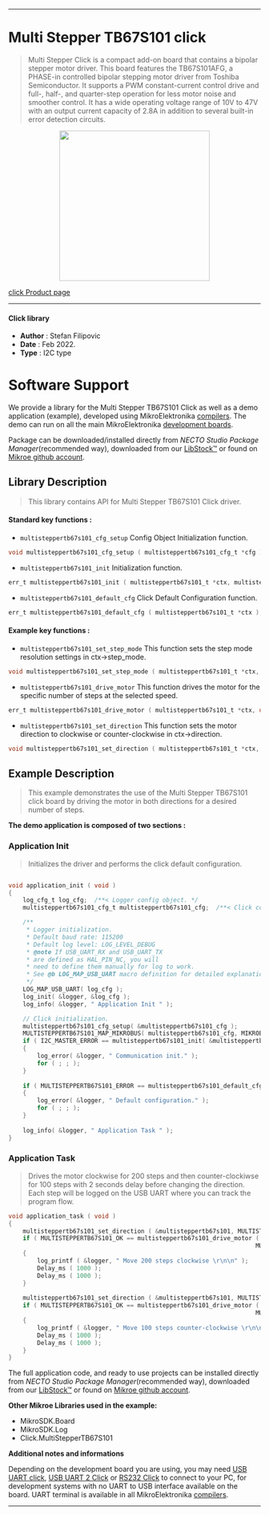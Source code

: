 
---
# Multi Stepper TB67S101 click

> Multi Stepper Click is a compact add-on board that contains a bipolar stepper motor driver. This board features the TB67S101AFG, a PHASE-in controlled bipolar stepping motor driver from Toshiba Semiconductor. It supports a PWM constant-current control drive and full-, half-, and quarter-step operation for less motor noise and smoother control. It has a wide operating voltage range of 10V to 47V with an output current capacity of 2.8A in addition to several built-in error detection circuits.

<p align="center">
  <img src="https://download.mikroe.com/images/click_for_ide/multisteppertb67s101_click.png" height=300px>
</p>

[click Product page](https://www.mikroe.com/multi-stepper-click-tb67s101)

---


#### Click library

- **Author**        : Stefan Filipovic
- **Date**          : Feb 2022.
- **Type**          : I2C type


# Software Support

We provide a library for the Multi Stepper TB67S101 Click
as well as a demo application (example), developed using MikroElektronika
[compilers](https://www.mikroe.com/necto-studio).
The demo can run on all the main MikroElektronika [development boards](https://www.mikroe.com/development-boards).

Package can be downloaded/installed directly from *NECTO Studio Package Manager*(recommended way), downloaded from our [LibStock&trade;](https://libstock.mikroe.com) or found on [Mikroe github account](https://github.com/MikroElektronika/mikrosdk_click_v2/tree/master/clicks).

## Library Description

> This library contains API for Multi Stepper TB67S101 Click driver.

#### Standard key functions :

- `multisteppertb67s101_cfg_setup` Config Object Initialization function.
```c
void multisteppertb67s101_cfg_setup ( multisteppertb67s101_cfg_t *cfg );
```

- `multisteppertb67s101_init` Initialization function.
```c
err_t multisteppertb67s101_init ( multisteppertb67s101_t *ctx, multisteppertb67s101_cfg_t *cfg );
```

- `multisteppertb67s101_default_cfg` Click Default Configuration function.
```c
err_t multisteppertb67s101_default_cfg ( multisteppertb67s101_t *ctx );
```

#### Example key functions :

- `multisteppertb67s101_set_step_mode` This function sets the step mode resolution settings in ctx->step_mode.
```c
void multisteppertb67s101_set_step_mode ( multisteppertb67s101_t *ctx, uint8_t mode );
```

- `multisteppertb67s101_drive_motor` This function drives the motor for the specific number of steps at the selected speed.
```c
err_t multisteppertb67s101_drive_motor ( multisteppertb67s101_t *ctx, uint32_t steps, uint8_t speed );
```

- `multisteppertb67s101_set_direction` This function sets the motor direction to clockwise or counter-clockwise in ctx->direction.
```c
void multisteppertb67s101_set_direction ( multisteppertb67s101_t *ctx, uint8_t dir );
```

## Example Description

> This example demonstrates the use of the Multi Stepper TB67S101 click board by driving the motor in both directions for a desired number of steps.

**The demo application is composed of two sections :**

### Application Init

> Initializes the driver and performs the click default configuration.

```c

void application_init ( void )
{
    log_cfg_t log_cfg;  /**< Logger config object. */
    multisteppertb67s101_cfg_t multisteppertb67s101_cfg;  /**< Click config object. */

    /** 
     * Logger initialization.
     * Default baud rate: 115200
     * Default log level: LOG_LEVEL_DEBUG
     * @note If USB_UART_RX and USB_UART_TX 
     * are defined as HAL_PIN_NC, you will 
     * need to define them manually for log to work. 
     * See @b LOG_MAP_USB_UART macro definition for detailed explanation.
     */
    LOG_MAP_USB_UART( log_cfg );
    log_init( &logger, &log_cfg );
    log_info( &logger, " Application Init " );

    // Click initialization.
    multisteppertb67s101_cfg_setup( &multisteppertb67s101_cfg );
    MULTISTEPPERTB67S101_MAP_MIKROBUS( multisteppertb67s101_cfg, MIKROBUS_1 );
    if ( I2C_MASTER_ERROR == multisteppertb67s101_init( &multisteppertb67s101, &multisteppertb67s101_cfg ) ) 
    {
        log_error( &logger, " Communication init." );
        for ( ; ; );
    }
    
    if ( MULTISTEPPERTB67S101_ERROR == multisteppertb67s101_default_cfg ( &multisteppertb67s101 ) )
    {
        log_error( &logger, " Default configuration." );
        for ( ; ; );
    }
    
    log_info( &logger, " Application Task " );
}

```

### Application Task

> Drives the motor clockwise for 200 steps and then counter-clockiwse for 100 steps with 2 seconds delay before changing the direction.
Each step will be logged on the USB UART where you can track the program flow.

```c
void application_task ( void )
{
    multisteppertb67s101_set_direction ( &multisteppertb67s101, MULTISTEPPERTB67S101_DIR_CW );
    if ( MULTISTEPPERTB67S101_OK == multisteppertb67s101_drive_motor ( &multisteppertb67s101, 200, 
                                                                     MULTISTEPPERTB67S101_SPEED_FAST ) )
    {
        log_printf ( &logger, " Move 200 steps clockwise \r\n\n" );
        Delay_ms ( 1000 );
        Delay_ms ( 1000 );
    }
    
    multisteppertb67s101_set_direction ( &multisteppertb67s101, MULTISTEPPERTB67S101_DIR_CCW );
    if ( MULTISTEPPERTB67S101_OK == multisteppertb67s101_drive_motor ( &multisteppertb67s101, 100,
                                                                     MULTISTEPPERTB67S101_SPEED_FAST ) )
    {
        log_printf ( &logger, " Move 100 steps counter-clockwise \r\n\n" );
        Delay_ms ( 1000 );
        Delay_ms ( 1000 );
    }
}
```

The full application code, and ready to use projects can be installed directly from *NECTO Studio Package Manager*(recommended way), downloaded from our [LibStock&trade;](https://libstock.mikroe.com) or found on [Mikroe github account](https://github.com/MikroElektronika/mikrosdk_click_v2/tree/master/clicks).

**Other Mikroe Libraries used in the example:**

- MikroSDK.Board
- MikroSDK.Log
- Click.MultiStepperTB67S101

**Additional notes and informations**

Depending on the development board you are using, you may need
[USB UART click](https://www.mikroe.com/usb-uart-click),
[USB UART 2 Click](https://www.mikroe.com/usb-uart-2-click) or
[RS232 Click](https://www.mikroe.com/rs232-click) to connect to your PC, for
development systems with no UART to USB interface available on the board. UART
terminal is available in all MikroElektronika
[compilers](https://shop.mikroe.com/compilers).

---
